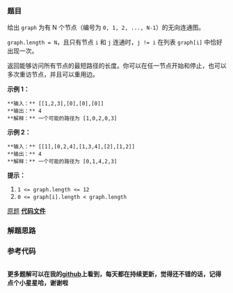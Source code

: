 ### 题目
给出 `graph` 为有 N 个节点（编号为 `0, 1, 2, ..., N-1`）的无向连通图。

`graph.length = N`，且只有节点 `i` 和 `j` 连通时，`j != i` 在列表 `graph[i]` 中恰好出现一次。

返回能够访问所有节点的最短路径的长度。你可以在任一节点开始和停止，也可以多次重访节点，并且可以重用边。



**示例 1：**

    
    
    **输入：** [[1,2,3],[0],[0],[0]]
    **输出：** 4
    **解释：** 一个可能的路径为 [1,0,2,0,3]

**示例 2：**

    
    
    **输入：** [[1],[0,2,4],[1,3,4],[2],[1,2]]
    **输出：** 4
    **解释：** 一个可能的路径为 [0,1,4,2,3]
    



**提示：**

  1. `1 <= graph.length <= 12`
  2. `0 <= graph[i].length < graph.length`

[原题](https://leetcode-cn.com/problems/shortest-path-visiting-all-nodes/)    **[代码文件]()**


### 解题思路




### 参考代码

```go


```




**更多题解可以在我的[github](https://github.com/LZH139/leetcode_Go)上看到，每天都在持续更新，觉得还不错的话，记得点个小星星哈，谢谢啦**
